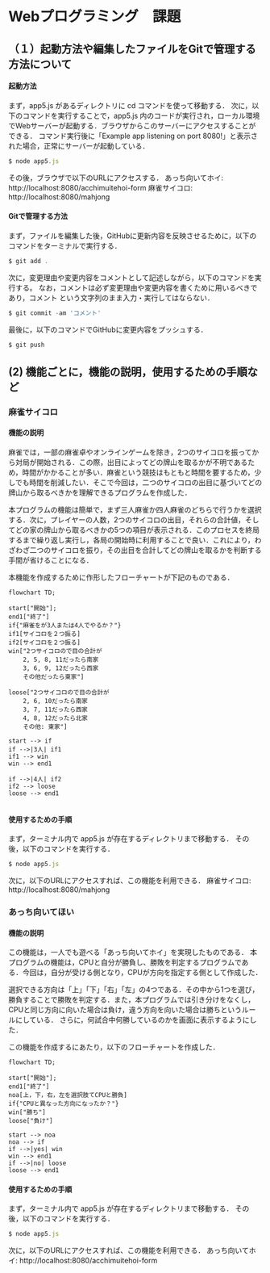 # Webプログラミング　課題

## （１）起動方法や編集したファイルをGitで管理する方法について
#### 起動方法
まず，app5.js があるディレクトリに cd コマンドを使って移動する．
次に，以下のコマンドを実行することで，app5.js 内のコードが実行され，ローカル環境でWebサーバーが起動する．ブラウザからこのサーバーにアクセスすることができる．
コマンド実行後に「Example app listening on port 8080!」と表示された場合，正常にサーバーが起動している．
```javascript
$ node app5.js
```
その後，ブラウザで以下のURLにアクセスする．
あっち向いてホイ: http://localhost:8080/acchimuitehoi-form
麻雀サイコロ: http://localhost:8080/mahjong

#### Gitで管理する方法
まず，ファイルを編集した後，GitHubに更新内容を反映させるために，以下のコマンドをターミナルで実行する．
```javascript
$ git add .
```
次に，変更理由や変更内容をコメントとして記述しながら，以下のコマンドを実行する。
なお，コメントは必ず変更理由や変更内容を書くために用いるべきであり，コメント という文字列のまま入力・実行してはならない．
```javascript
$ git commit -am 'コメント'
```
最後に，以下のコマンドでGitHubに変更内容をプッシュする．
```javascript
$ git push
```

## (2) 機能ごとに，機能の説明，使用するための手順など
### 麻雀サイコロ
#### 機能の説明
麻雀では，一部の麻雀卓やオンラインゲームを除き，2つのサイコロを振ってから対局が開始される．この際，出目によってどの牌山を取るかが不明であるため，時間がかかることが多い．麻雀という競技はもともと時間を要するため，少しでも時間を削減したい．そこで今回は，二つのサイコロの出目に基づいてどの牌山から取るべきかを理解できるプログラムを作成した．

本プログラムの機能は簡単で，まず三人麻雀か四人麻雀のどちらで行うかを選択する．次に，プレイヤーの人数，2つのサイコロの出目，それらの合計値，そしてどの家の牌山から取るべきかの5つの項目が表示される．このプロセスを終局するまで繰り返し実行し，各局の開始時に利用することで良い．これにより，わざわざ二つのサイコロを振り，その出目を合計してどの牌山を取るかを判断する手間が省けることになる．

本機能を作成するために作形したフローチャートが下記のものである．
```mermaid
flowchart TD;

start["開始"];
end1["終了"]
if{"麻雀をが3人または4人でやるか？"}
if1[サイコロを２つ振る]
if2[サイコロを２つ振る]
win["2つサイコロので目の合計が
    2, 5, 8, 11だったら南家
    3, 6, 9, 12だったら西家
    その他だったら東家"]

loose["2つサイコロので目の合計が
    2, 6, 10だったら南家
    3, 7, 11だったら西家
    4, 8, 12だったら北家
    その他: 東家"]

start --> if
if -->|3人| if1
if1 --> win
win --> end1

if -->|4人| if2
if2 --> loose
loose --> end1


```

#### 使用するための手順
まず，ターミナル内で app5.js が存在するディレクトリまで移動する．
その後，以下のコマンドを実行する．
```javascript
$ node app5.js
```
次に，以下のURLにアクセスすれば、この機能を利用できる．
麻雀サイコロ: http://localhost:8080/mahjong


### あっち向いてほい
#### 機能の説明
この機能は，一人でも遊べる「あっち向いてホイ」を実現したものである．
本プログラムの機能は，CPUと自分が勝負し、勝敗を判定するプログラムである．今回は，自分が受ける側となり，CPUが方向を指定する側として作成した．

選択できる方向は「上」「下」「右」「左」の4つである．その中から1つを選び，勝負することで勝敗を判定する．また，本プログラムでは引き分けをなくし，CPUと同じ方向に向いた場合は負け，違う方向を向いた場合は勝ちというルールにしている．
さらに，何試合中何勝しているのかを画面に表示するようにした．

この機能を作成するにあたり，以下のフローチャートを作成した．
```mermaid
flowchart TD;

start["開始"];
end1["終了"]
noa[上，下，右，左を選択肢てCPUと勝負]
if{"CPUと異なった方向になったか？"}
win["勝ち"]
loose["負け"]

start --> noa
noa --> if
if -->|yes| win
win --> end1
if -->|no| loose
loose --> end1
```
#### 使用するための手順
まず，ターミナル内で app5.js が存在するディレクトリまで移動する．
その後，以下のコマンドを実行する．
```javascript
$ node app5.js
```
次に，以下のURLにアクセスすれば、この機能を利用できる．
あっち向いてホイ: http://localhost:8080/acchimuitehoi-form
